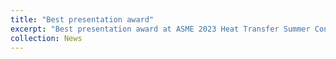 ```yaml
---
title: "Best presentation award"
excerpt: "Best presentation award at ASME 2023 Heat Transfer Summer Conference. <br/><img src='/images/SHTC_award_50.jpg'  width='400'>"
collection: News
---
```



